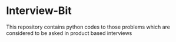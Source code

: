 # Interview-Bit
This repository contains python codes to those problems which are considered to be asked in product based interviews
